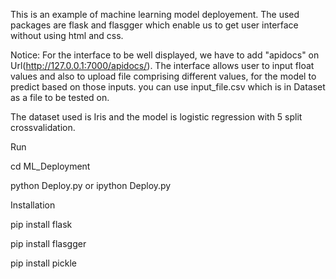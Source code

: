 This is an example of machine learning model deployement. The used packages are flask and flasgger which enable us to get user interface without using html and css.

Notice: For the interface to be well displayed, we have to add "apidocs" on Url(http://127.0.0.1:7000/apidocs/).
The interface allows user to input float values and also to upload file comprising different values, for the model to predict based on those inputs. you can use input_file.csv which is in Dataset as a file to be tested on.

The dataset used is Iris and the model is logistic regression with 5 split crossvalidation.


Run

cd ML_Deployment

python Deploy.py or ipython Deploy.py



Installation

pip install flask

pip install flasgger

pip install pickle
